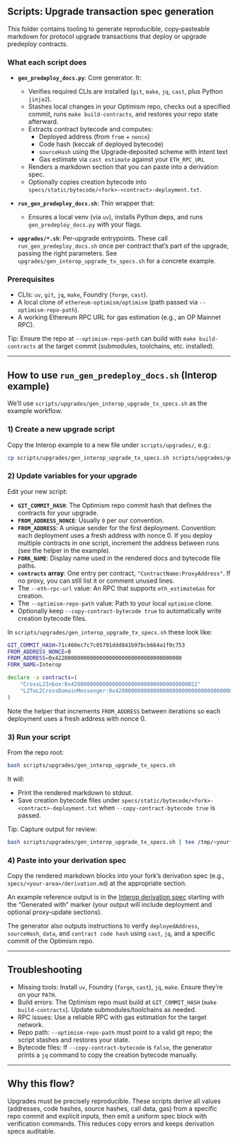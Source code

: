 ## Scripts: Upgrade transaction spec generation

This folder contains tooling to generate reproducible, copy‑pasteable markdown for protocol upgrade transactions that deploy or upgrade predeploy contracts.

### What each script does

- **`gen_predeploy_docs.py`**: Core generator. It:
  - Verifies required CLIs are installed (`git`, `make`, `jq`, `cast`, plus Python `jinja2`).
  - Stashes local changes in your Optimism repo, checks out a specified commit, runs `make build-contracts`, and restores your repo state afterward.
  - Extracts contract bytecode and computes:
    - Deployed address (from `from` + `nonce`)
    - Code hash (keccak of deployed bytecode)
    - `sourceHash` using the Upgrade‑deposited scheme with intent text
    - Gas estimate via `cast estimate` against your `ETH_RPC_URL`
  - Renders a markdown section that you can paste into a derivation spec.
  - Optionally copies creation bytecode into `specs/static/bytecode/<fork>-<contract>-deployment.txt`.

- **`run_gen_predeploy_docs.sh`**: Thin wrapper that:
  - Ensures a local venv (via `uv`), installs Python deps, and runs `gen_predeploy_docs.py` with your flags.

- **`upgrades/*.sh`**: Per‑upgrade entrypoints. These call `run_gen_predeploy_docs.sh` once per contract that’s part of the upgrade, passing the right parameters. See `upgrades/gen_interop_upgrade_tx_specs.sh` for a concrete example.

### Prerequisites

- CLIs: `uv`, `git`, `jq`, `make`, Foundry (`forge`, `cast`).
- A local clone of `ethereum-optimism/optimism` (path passed via `--optimism-repo-path`).
- A working Ethereum RPC URL for gas estimation (e.g., an OP Mainnet RPC).

Tip: Ensure the repo at `--optimism-repo-path` can build with `make build-contracts` at the target commit (submodules, toolchains, etc. installed).

---

## How to use `run_gen_predeploy_docs.sh` (Interop example)

We’ll use `scripts/upgrades/gen_interop_upgrade_tx_specs.sh` as the example workflow.

### 1) Create a new upgrade script

Copy the Interop example to a new file under `scripts/upgrades/`, e.g.:

```bash
cp scripts/upgrades/gen_interop_upgrade_tx_specs.sh scripts/upgrades/gen_<yourfork>_upgrade_tx_specs.sh
```

### 2) Update variables for your upgrade

Edit your new script:

- **`GIT_COMMIT_HASH`**: The Optimism repo commit hash that defines the contracts for your upgrade.
- **`FROM_ADDRESS_NONCE`**: Usually `0` per our convention.
- **`FROM_ADDRESS`**: A unique sender for the first deployment. Convention: each deployment uses a fresh address with nonce 0. If you deploy multiple contracts in one script, increment the address between runs (see the helper in the example).
- **`FORK_NAME`**: Display name used in the rendered docs and bytecode file paths.
- **`contracts` array**: One entry per contract, `"ContractName:ProxyAddress"`. If no proxy, you can still list it or comment unused lines.
- The `--eth-rpc-url` value: An RPC that supports `eth_estimateGas` for creation.
- The `--optimism-repo-path` value: Path to your local `optimism` clone.
- Optionally keep `--copy-contract-bytecode true` to automatically write creation bytecode files.

In `scripts/upgrades/gen_interop_upgrade_tx_specs.sh` these look like:

```bash
GIT_COMMIT_HASH=71c460ec7c7c05791ddd841b97bcb664a1f0c753
FROM_ADDRESS_NONCE=0
FROM_ADDRESS=0x4220000000000000000000000000000000000000
FORK_NAME=Interop

declare -a contracts=(
    "CrossL2Inbox:0x4200000000000000000000000000000000000022"
    "L2ToL2CrossDomainMessenger:0x4200000000000000000000000000000000000023"
)
```

Note the helper that increments `FROM_ADDRESS` between iterations so each deployment uses a fresh address with nonce 0.

### 3) Run your script

From the repo root:

```bash
bash scripts/upgrades/gen_interop_upgrade_tx_specs.sh
```

It will:

- Print the rendered markdown to stdout.
- Save creation bytecode files under `specs/static/bytecode/<fork>-<contract>-deployment.txt` when `--copy-contract-bytecode true` is passed.

Tip: Capture output for review:

```bash
bash scripts/upgrades/gen_interop_upgrade_tx_specs.sh | tee /tmp/<yourfork>-gen.md
```

### 4) Paste into your derivation spec

Copy the rendered markdown blocks into your fork’s derivation spec (e.g., `specs/<your-area>/derivation.md`) at the appropriate section.

An example reference output is in the [Interop derivation spec](../specs/interop/derivation.md) starting with the “Generated with” marker (your output will include deployment and optional proxy‑update sections).

The generator also outputs instructions to verify `deployedAddress`, `sourceHash`, `data`, and `contract code hash` using `cast`, `jq`, and a specific commit of the Optimism repo.

---

## Troubleshooting

- Missing tools: Install `uv`, Foundry (`forge`, `cast`), `jq`, `make`. Ensure they’re on your `PATH`.
- Build errors: The Optimism repo must build at `GIT_COMMIT_HASH` (`make build-contracts`). Update submodules/toolchains as needed.
- RPC issues: Use a reliable RPC with gas estimation for the target network.
- Repo path: `--optimism-repo-path` must point to a valid git repo; the script stashes and restores your state.
- Bytecode files: If `--copy-contract-bytecode` is `false`, the generator prints a `jq` command to copy the creation bytecode manually.

---

## Why this flow?

Upgrades must be precisely reproducible. These scripts derive all values (addresses, code hashes, source hashes, call data, gas) from a specific repo commit and explicit inputs, then emit a uniform spec block with verification commands. This reduces copy errors and keeps derivation specs auditable.

